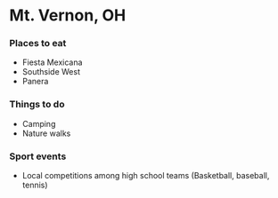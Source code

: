 # Mt. Vernon, OH

### Places to eat
- Fiesta Mexicana
- Southside West
- Panera

### Things to do
- Camping
- Nature walks

### Sport events
- Local competitions among high school teams (Basketball, baseball, tennis)
